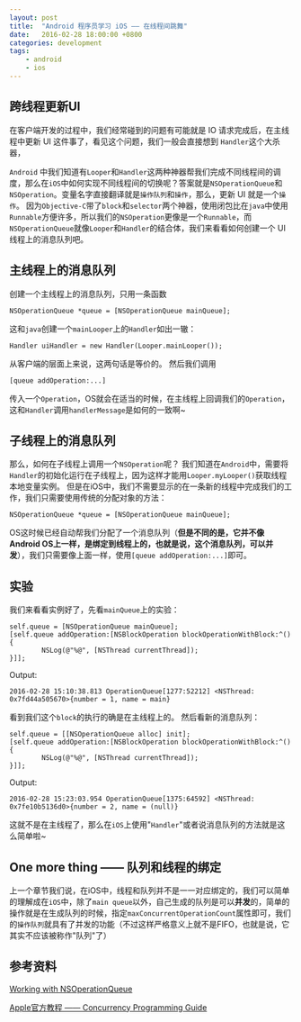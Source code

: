 ```yaml
---
layout: post
title:  "Android 程序员学习 iOS —— 在线程间跳舞"
date:   2016-02-28 18:00:00 +0800
categories: development
tags:
	- android
	- ios
---
```



## 跨线程更新UI

在客户端开发的过程中，我们经常碰到的问题有可能就是 IO 请求完成后，在主线程中更新 UI 这件事了，看见这个问题，我们一般会直接想到 `Handler`这个大杀器，

`Android` 中我们知道有`Looper`和`Handler`这两种神器帮我们完成不同线程间的调度，那么在`iOS`中如何实现不同线程间的切换呢？答案就是`NSOperationQueue`和`NSOperation`。变量名字直接翻译就是`操作队列`和`操作`，那么，更新 UI 就是一个`操作`。 因为`Objective-C`带了`block`和`selector`两个神器，使用闭包比在`java`中使用`Runnable`方便许多，所以我们的`NSOperation`更像是一个`Runnable`，而`NSOperationQueue`就像`Looper`和`Handler`的结合体，我们来看看如何创建一个 UI 线程上的消息队列吧。

## 主线程上的消息队列

创建一个主线程上的消息队列，只用一条函数
```
NSOperationQueue *queue = [NSOperationQueue mainQueue];
```
这和`java`创建一个`mainLooper`上的`Handler`如出一辙：

```
Handler uiHandler = new Handler(Looper.mainLooper());
```

从客户端的层面上来说，这两句话是等价的。
然后我们调用
```
[queue addOperation:...]
```
传入一个`Operation`，OS就会在适当的时候，在主线程上回调我们的`Operation`，这和`Handler`调用`handlerMessage`是如何的一致啊~

## 子线程上的消息队列
那么，如何在子线程上调用一个`NSOperation`呢？
我们知道在`Android`中，需要将`Handler`的初始化运行在子线程上，因为这样才能用`Looper.myLooper()`获取线程本地变量实例。
但是在iOS中，我们不需要显示的在一条新的线程中完成我们的工作，我们只需要使用传统的分配对象的方法：

```
NSOperationQueue *queue = [NSOperationQueue mainQueue];
```
OS这时候已经自动帮我们分配了一个消息队列（**但是不同的是，它并不像Android OS上一样，是绑定到线程上的，也就是说，这个消息队列，可以并发**），我们只需要像上面一样，使用`[queue addOperation:...]`即可。

## 实验

我们来看看实例好了，先看`mainQueue`上的实验：
```
self.queue = [NSOperationQueue mainQueue];
[self.queue addOperation:[NSBlockOperation blockOperationWithBlock:^() {
        NSLog(@"%@", [NSThread currentThread]);
}]];
```

Output:
```
2016-02-28 15:10:38.813 OperationQueue[1277:52212] <NSThread: 0x7fd44a505670>{number = 1, name = main}
```
看到我们这个`block`的执行的确是在主线程上的。
然后看新的消息队列：
```
self.queue = [[NSOperationQueue alloc] init];
[self.queue addOperation:[NSBlockOperation blockOperationWithBlock:^() {
        NSLog(@"%@", [NSThread currentThread]);
}]];
```
Output:
```
2016-02-28 15:23:03.954 OperationQueue[1375:64592] <NSThread: 0x7fe10b5136d0>{number = 2, name = (null)}
```
这就不是在主线程了，那么在`iOS`上使用"`Handler`"或者说消息队列的方法就是这么简单啦~

## One more thing —— 队列和线程的绑定

上一个章节我们说，在iOS中，线程和队列并不是一一对应绑定的，我们可以简单的理解成在`iOS`中，除了`main queue`以外，自己生成的队列是可以**并发**的，简单的操作就是在生成队列的时候，指定`maxConcurrentOperationCount`属性即可，我们的`操作队列`就具有了并发的功能（不过这样严格意义上就不是FIFO，也就是说，它其实不应该被称作"队列"了）


## 参考资料

[Working with NSOperationQueue](https://github.com/MacRuby/MacRuby/wiki/Working-with-NSOperationQueue)

[Apple官方教程 —— Concurrency Programming Guide](https://developer.apple.com/library/prerelease/ios/documentation/General/Conceptual/ConcurrencyProgrammingGuide/Introduction/Introduction.html#//apple_ref/doc/uid/TP40008091)